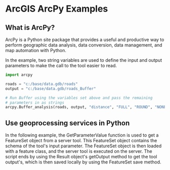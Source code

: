ArcGIS ArcPy Examples
=====================


What is ArcPy?
--------------
ArcPy is a Python site package that provides a useful and productive way to perform geographic data analysis, data conversion, data management, and map automation with Python.

In the example, two string variables are used to define the input and output parameters to make the call to the tool easier to read. 
```python
import arcpy

roads = "c:/base/data.gdb/roads"
output = "c:/base/data.gdb/roads_Buffer"

# Run Buffer using the variables set above and pass the remaining 
# parameters in as strings
arcpy.Buffer_analysis(roads, output, "distance", "FULL", "ROUND", "NONE")

```

Use geoprocessing services in Python
-------------------------------------
In the following example, the GetParameterValue function is used to get a FeatureSet object from a server tool. This FeatureSet object contains the schema of the tool's input parameter. The FeatureSet object is then loaded with a feature class, and the server tool is executed on the server. The script ends by using the Result object's getOutput method to get the tool output's, which is then saved locally by using the FeatureSet save method.

